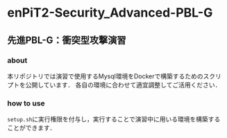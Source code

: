 # enPiT2-Security_Advanced-PBL-G

## 先進PBL-G：衝突型攻撃演習

### about
本リポジトリでは演習で使用するMysql環境をDockerで構築するためのスクリプトを公開しています．
各自の環境に合わせて適宜調整してご活用ください．

### how to use

`setup.sh`に実行権限を付与し，実行することで演習中に用いる環境を構築することができます．
